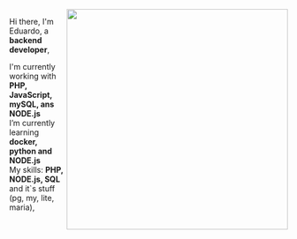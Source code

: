 <img class="column" src="https://www.capthronetechnologies.com/assets/images/web-application-development.png" min-width="400px" max-width="400px" width="400px" align="right">

<div align="left" class="column-text">
<p class="column-text"> 
	Hi there, I'm Eduardo, a <strong>backend developer</strong>,

I'm currently working with <strong> PHP, JavaScript, mySQL, ans NODE.js </strong><br> I’m currently learning <strong> docker, python and NODE.js </strong> <br>My skills: <strong> PHP, NODE.js, SQL </strong> and it`s stuff (pg, my, lite, maria), <strong>

</p>

<style> 

	.column
	{
	    min-width:  400px !important;
	}
	.column-text
	{
		min-width: 600px !important;
	}

</style>
